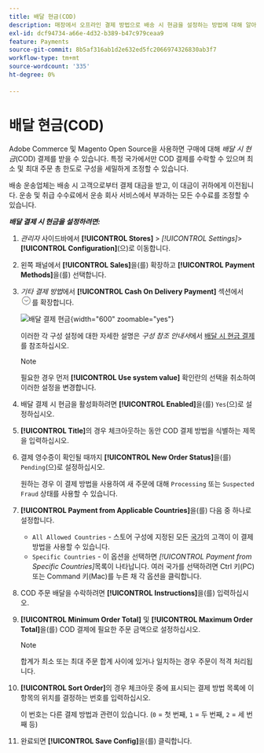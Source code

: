 ```yaml
---
title: 배달 현금(COD)
description: 매장에서 오프라인 결제 방법으로 배송 시 현금을 설정하는 방법에 대해 알아봅니다.
exl-id: dcf94734-a66e-4d32-b389-b47c979ceaa9
feature: Payments
source-git-commit: 8b5af316ab1d2e632ed5fc2066974326830ab3f7
workflow-type: tm+mt
source-wordcount: '335'
ht-degree: 0%

---
```


# 배달 현금(COD)

Adobe Commerce 및 Magento Open Source을 사용하면 구매에 대해 _배달 시 현금_(COD) 결제를 받을 수 있습니다. 특정 국가에서만 COD 결제를 수락할 수 있으며 최소 및 최대 주문 총 한도로 구성을 세밀하게 조정할 수 있습니다.

배송 운송업체는 배송 시 고객으로부터 결제 대금을 받고, 이 대금이 귀하에게 이전됩니다. 운송 및 취급 수수료에서 운송 회사 서비스에서 부과하는 모든 수수료를 조정할 수 있습니다.

**_배달 결제 시 현금을 설정하려면:_**

1. _관리자_ 사이드바에서 **[!UICONTROL Stores]** > _[!UICONTROL Settings]_>**[!UICONTROL Configuration]**(으)로 이동합니다.

1. 왼쪽 패널에서 **[!UICONTROL Sales]**&#x200B;을(를) 확장하고 **[!UICONTROL Payment Methods]**&#x200B;을(를) 선택합니다.

1. _기타 결제 방법_&#x200B;에서 **[!UICONTROL Cash On Delivery Payment]** 섹션에서 ![확장 선택기](../assets/icon-display-expand.png)를 확장합니다.

   ![배달 결제 현금](../configuration-reference/sales/assets/payment-methods-cash-on-delivery-payment.png){width="600" zoomable="yes"}

   이러한 각 구성 설정에 대한 자세한 설명은 _구성 참조 안내서_&#x200B;에서 [배달 시 현금 결제](../configuration-reference/sales/payment-methods.md#cash-on-delivery-payment)를 참조하십시오.

   >[!NOTE]
   >
   >필요한 경우 먼저 **[!UICONTROL Use system value]** 확인란의 선택을 취소하여 이러한 설정을 변경합니다.

1. 배달 결제 시 현금을 활성화하려면 **[!UICONTROL Enabled]**&#x200B;을(를) `Yes`(으)로 설정하십시오.

1. **[!UICONTROL Title]**&#x200B;의 경우 체크아웃하는 동안 COD 결제 방법을 식별하는 제목을 입력하십시오.

1. 결제 영수증이 확인될 때까지 **[!UICONTROL New Order Status]**&#x200B;을(를) `Pending`(으)로 설정하십시오.

   원하는 경우 이 결제 방법을 사용하여 새 주문에 대해 `Processing` 또는 `Suspected Fraud` 상태를 사용할 수 있습니다.

1. **[!UICONTROL Payment from Applicable Countries]**&#x200B;을(를) 다음 중 하나로 설정합니다.

   - `All Allowed Countries` - 스토어 구성에 지정된 모든 [국가](../getting-started/store-details.md#country-options)의 고객이 이 결제 방법을 사용할 수 있습니다.
   - `Specific Countries` - 이 옵션을 선택하면 _[!UICONTROL Payment from Specific Countries]_&#x200B;목록이 나타납니다. 여러 국가를 선택하려면 Ctrl 키(PC) 또는 Command 키(Mac)를 누른 채 각 옵션을 클릭합니다.

1. COD 주문 배달을 수락하려면 **[!UICONTROL Instructions]**&#x200B;을(를) 입력하십시오.

1. **[!UICONTROL Minimum Order Total]** 및 **[!UICONTROL Maximum Order Total]**&#x200B;을(를) COD 결제에 필요한 주문 금액으로 설정하십시오.

   >[!NOTE]
   >
   >합계가 최소 또는 최대 주문 합계 사이에 있거나 일치하는 경우 주문이 적격 처리됩니다.

1. **[!UICONTROL Sort Order]**&#x200B;의 경우 체크아웃 중에 표시되는 결제 방법 목록에 이 항목의 위치를 결정하는 번호를 입력하십시오.

   이 번호는 다른 결제 방법과 관련이 있습니다. (`0` = 첫 번째, `1` = 두 번째, `2` = 세 번째 등)

1. 완료되면 **[!UICONTROL Save Config]**&#x200B;을(를) 클릭합니다.
